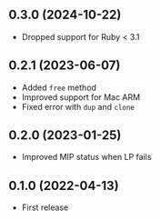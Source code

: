 ## 0.3.0 (2024-10-22)

- Dropped support for Ruby < 3.1

## 0.2.1 (2023-06-07)

- Added `free` method
- Improved support for Mac ARM
- Fixed error with `dup` and `clone`

## 0.2.0 (2023-01-25)

- Improved MIP status when LP fails

## 0.1.0 (2022-04-13)

- First release
